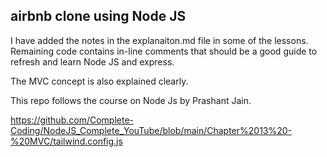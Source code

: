 ## airbnb clone using Node JS

I have added the notes in the explanaiton.md file in some of the lessons. Remaining code contains in-line comments that should be a good guide to refresh and learn Node JS and express. 

The MVC concept is also explained clearly. 


This repo follows the course on Node Js by Prashant Jain. 

https://github.com/Complete-Coding/NodeJS_Complete_YouTube/blob/main/Chapter%2013%20-%20MVC/tailwind.config.js
